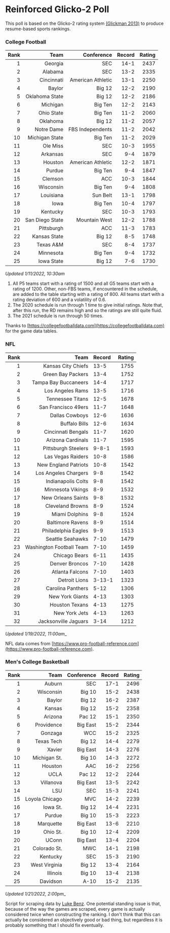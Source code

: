 # Reinforced Glicko-2 Poll

This poll is based on the Glicko-2 rating system [\(Glickman 2013\)](http://glicko.net/glicko/glicko2.pdf) to produce resume-based sports rankings.

### College Football
| Rank  | Team                 | Conference           | Record   | Rating |
| ---:  | ---:                 | ---:                 | ---:     | ---:   |
| 1     | Georgia              | SEC                  | 14-1     | 2437   |
| 2     | Alabama              | SEC                  | 13-2     | 2335   |
| 3     | Cincinnati           | American Athletic    | 13-1     | 2250   |
| 4     | Baylor               | Big 12               | 12-2     | 2190   |
| 5     | Oklahoma State       | Big 12               | 12-2     | 2186   |
| 6     | Michigan             | Big Ten              | 12-2     | 2143   |
| 7     | Ohio State           | Big Ten              | 11-2     | 2060   |
| 8     | Oklahoma             | Big 12               | 11-2     | 2057   |
| 9     | Notre Dame           | FBS Independents     | 11-2     | 2042   |
| 10    | Michigan State       | Big Ten              | 11-2     | 2029   |
| 11    | Ole Miss             | SEC                  | 10-3     | 1955   |
| 12    | Arkansas             | SEC                  | 9-4      | 1879   |
| 13    | Houston              | American Athletic    | 12-2     | 1871   |
| 14    | Purdue               | Big Ten              | 9-4      | 1847   |
| 15    | Clemson              | ACC                  | 10-3     | 1844   |
| 16    | Wisconsin            | Big Ten              | 9-4      | 1808   |
| 17    | Louisiana            | Sun Belt             | 13-1     | 1798   |
| 18    | Iowa                 | Big Ten              | 10-4     | 1797   |
| 19    | Kentucky             | SEC                  | 10-3     | 1793   |
| 20    | San Diego State      | Mountain West        | 12-2     | 1788   |
| 21    | Pittsburgh           | ACC                  | 11-3     | 1783   |
| 22    | Kansas State         | Big 12               | 8-5      | 1748   |
| 23    | Texas A&M            | SEC                  | 8-4      | 1737   |
| 24    | Minnesota            | Big Ten              | 9-4      | 1732   |
| 25    | Iowa State           | Big 12               | 7-6      | 1730   |
_Updated 1/11/2022, 10:30am_

1. All P5 teams start with a rating of 1500 and all G5 teams start with a rating of 1200. Other, non-FBS teams, if encountered in the schedule, are added to the table starting with a rating of 800. All teams start with a rating deviation of 600 and a volatility of 0.6.
2. The 2020 schedule is run through 1 time to give initial ratings. Note that, after this run, the RD remains high and so the ratings are still quite fluid.
3. The 2021 schedule is run through 50 times.

Thanks to [https://collegefootballdata.com](https://collegefootballdata.com) for the game data tables.

### NFL
| Rank  | Team                       | Record   | Rating |
| ---:  | ---:                       | :---     | ---:   |
| 1     | Kansas City Chiefs         | 13-5     | 1755   |
| 2     | Green Bay Packers          | 13-4     | 1752   |
| 3     | Tampa Bay Buccaneers       | 14-4     | 1717   |
| 4     | Los Angeles Rams           | 13-5     | 1716   |
| 5     | Tennessee Titans           | 12-5     | 1678   |
| 6     | San Francisco 49ers        | 11-7     | 1648   |
| 7     | Dallas Cowboys             | 12-6     | 1636   |
| 8     | Buffalo Bills              | 12-6     | 1634   |
| 9     | Cincinnati Bengals         | 11-7     | 1620   |
| 10    | Arizona Cardinals          | 11-7     | 1595   |
| 11    | Pittsburgh Steelers        | 9-8-1    | 1593   |
| 12    | Las Vegas Raiders          | 10-8     | 1586   |
| 13    | New England Patriots       | 10-8     | 1542   |
| 14    | Los Angeles Chargers       | 9-8      | 1542   |
| 15    | Indianapolis Colts         | 9-8      | 1542   |
| 16    | Minnesota Vikings          | 8-9      | 1532   |
| 17    | New Orleans Saints         | 9-8      | 1532   |
| 18    | Cleveland Browns           | 8-9      | 1524   |
| 19    | Miami Dolphins             | 9-8      | 1524   |
| 20    | Baltimore Ravens           | 8-9      | 1514   |
| 21    | Philadelphia Eagles        | 9-9      | 1513   |
| 22    | Seattle Seahawks           | 7-10     | 1479   |
| 23    | Washington Football Team   | 7-10     | 1459   |
| 24    | Chicago Bears              | 6-11     | 1435   |
| 25    | Denver Broncos             | 7-10     | 1428   |
| 26    | Atlanta Falcons            | 7-10     | 1403   |
| 27    | Detroit Lions              | 3-13-1   | 1323   |
| 28    | Carolina Panthers          | 5-12     | 1306   |
| 29    | New York Giants            | 4-13     | 1303   |
| 30    | Houston Texans             | 4-13     | 1275   |
| 31    | New York Jets              | 4-13     | 1263   |
| 32    | Jacksonville Jaguars       | 3-14     | 1212   |
_Updated 1/19/2022, 11:00am__

NFL data comes from [https://www.pro-football-reference.com](https://www.pro-football-reference.com).

### Men's College Basketball
| Rank  | Team                 | Conference | Record   | Rating |
| ---:  | ---:                 | ---:       | ---:     | ---:   |
| 1     | Auburn               | SEC        | 17-1     | 2496   |
| 2     | Wisconsin            | Big 10     | 15-2     | 2438   |
| 3     | Baylor               | Big 12     | 16-2     | 2387   |
| 4     | Kansas               | Big 12     | 15-2     | 2358   |
| 5     | Arizona              | Pac 12     | 15-1     | 2350   |
| 6     | Providence           | Big East   | 15-2     | 2344   |
| 7     | Gonzaga              | WCC        | 15-2     | 2325   |
| 8     | Texas Tech           | Big 12     | 14-4     | 2279   |
| 9     | Xavier               | Big East   | 14-3     | 2276   |
| 10    | Michigan St.         | Big 10     | 14-3     | 2272   |
| 11    | Houston              | AAC        | 16-2     | 2256   |
| 12    | UCLA                 | Pac 12     | 12-2     | 2244   |
| 13    | Villanova            | Big East   | 13-5     | 2242   |
| 14    | LSU                  | SEC        | 15-3     | 2241   |
| 15    | Loyola Chicago       | MVC        | 14-2     | 2239   |
| 16    | Iowa St.             | Big 12     | 14-4     | 2231   |
| 17    | Purdue               | Big 10     | 15-3     | 2223   |
| 18    | Marquette            | Big East   | 13-6     | 2210   |
| 19    | Ohio St.             | Big 10     | 12-4     | 2209   |
| 20    | UConn                | Big East   | 13-4     | 2204   |
| 21    | Colorado St.         | MWC        | 14-1     | 2198   |
| 22    | Kentucky             | SEC        | 15-3     | 2190   |
| 23    | West Virginia        | Big 12     | 13-4     | 2164   |
| 24    | Illinois             | Big 10     | 13-4     | 2138   |
| 25    | Davidson             | A-10       | 15-2     | 2135   |
_Updated 1/21/2022, 2:00pm__

Script for scraping data by [Luke Benz](https://github.com/lbenz730/NCAA_Hoops).
One potential standing issue is that, because of the way the games are scraped, every game is actually considered twice when constructing the ranking. I don't think that this can actually be considered an objectively good or bad thing, but regardless it is probably something that I should fix eventually.
